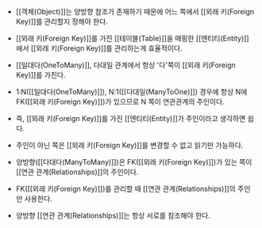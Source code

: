 - [[객체(Object)]]는 양방향 참조가 존재하기 때문에 어느 쪽에서 [[외래 키(Foreign Key)]]를 관리할지 정해야 한다.

- [[외래 키(Foreign Key)]]를 가진 [[테이블(Table)]]을 매핑한 [[엔티티(Entity)]]에서 [[외래 키(Foreign Key)]]를 관리하는게 효율적이다.

- [[일대다(OneToMany)]], 다대일 관계에서 항상 '다'쪽이 [[외래 키(Foreign Key)]]를 가진다.
- 1:N([[일대다(OneToMany)]]), N:1([[다대일(ManyToOne)]]) 경우에 항상 N에 FK([[외래 키(Foreign Key)]])가 있으므로 N 쪽이 연관관계의 주인이다.
- 즉, [[외래 키(Foreign Key)]]를 가진 [[엔티티(Entity)]]가 주인이라고 생각하면 쉽다.

- 주인이 아닌 쪽은 [[외래 키(Foreign Key)]]를 변경할 수 없고 읽기만 가능하다.

- 양방향([[다대다(ManyToMany)]])은 FK([[외래 키(Foreign Key)]])가 있는 쪽이 [[연관 관계(Relationships)]]의 주인이다.


- FK([[외래 키(Foreign Key)]])를 관리할 때 [[연관 관계(Relationships)]]의 주인만 사용한다.

- 양방향 [[연관 관계(Relationships)]]는 항상 서로를 참조해야 한다.